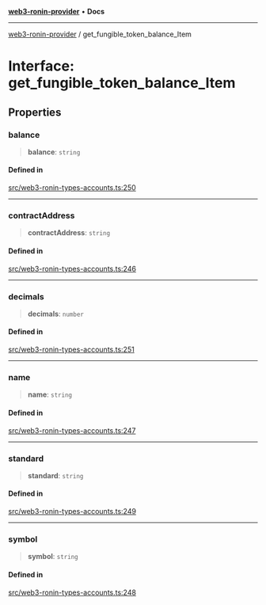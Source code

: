 [**web3-ronin-provider**](../README.md) • **Docs**

***

[web3-ronin-provider](../globals.md) / get\_fungible\_token\_balance\_Item

# Interface: get\_fungible\_token\_balance\_Item

## Properties

### balance

> **balance**: `string`

#### Defined in

[src/web3-ronin-types-accounts.ts:250](https://github.com/chuacw/web3-ronin-provider/blob/56fda69eb1bad2d2fd8f29422ffb14cf65ae3973/src/web3-ronin-types-accounts.ts#L250)

***

### contractAddress

> **contractAddress**: `string`

#### Defined in

[src/web3-ronin-types-accounts.ts:246](https://github.com/chuacw/web3-ronin-provider/blob/56fda69eb1bad2d2fd8f29422ffb14cf65ae3973/src/web3-ronin-types-accounts.ts#L246)

***

### decimals

> **decimals**: `number`

#### Defined in

[src/web3-ronin-types-accounts.ts:251](https://github.com/chuacw/web3-ronin-provider/blob/56fda69eb1bad2d2fd8f29422ffb14cf65ae3973/src/web3-ronin-types-accounts.ts#L251)

***

### name

> **name**: `string`

#### Defined in

[src/web3-ronin-types-accounts.ts:247](https://github.com/chuacw/web3-ronin-provider/blob/56fda69eb1bad2d2fd8f29422ffb14cf65ae3973/src/web3-ronin-types-accounts.ts#L247)

***

### standard

> **standard**: `string`

#### Defined in

[src/web3-ronin-types-accounts.ts:249](https://github.com/chuacw/web3-ronin-provider/blob/56fda69eb1bad2d2fd8f29422ffb14cf65ae3973/src/web3-ronin-types-accounts.ts#L249)

***

### symbol

> **symbol**: `string`

#### Defined in

[src/web3-ronin-types-accounts.ts:248](https://github.com/chuacw/web3-ronin-provider/blob/56fda69eb1bad2d2fd8f29422ffb14cf65ae3973/src/web3-ronin-types-accounts.ts#L248)

